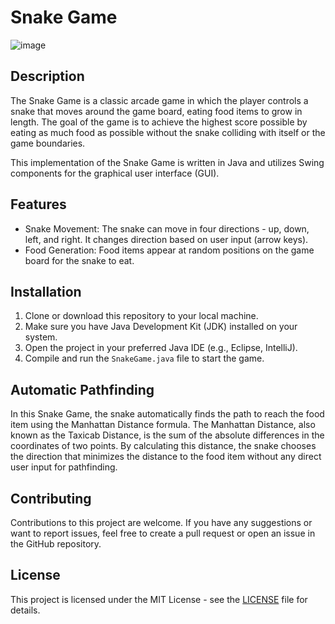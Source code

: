 # Snake Game

![image](https://github.com/imsuraj22/Snake-Game/assets/100610668/72da0e3a-500c-4b26-a5bc-55700f049e4b)


## Description

The Snake Game is a classic arcade game in which the player controls a snake that moves around the game board, eating food items to grow in length. The goal of the game is to achieve the highest score possible by eating as much food as possible without the snake colliding with itself or the game boundaries.

This implementation of the Snake Game is written in Java and utilizes Swing components for the graphical user interface (GUI).

## Features

- Snake Movement: The snake can move in four directions - up, down, left, and right. It changes direction based on user input (arrow keys).
- Food Generation: Food items appear at random positions on the game board for the snake to eat.

## Installation

1. Clone or download this repository to your local machine.
2. Make sure you have Java Development Kit (JDK) installed on your system.
3. Open the project in your preferred Java IDE (e.g., Eclipse, IntelliJ).
4. Compile and run the `SnakeGame.java` file to start the game.



## Automatic Pathfinding

In this Snake Game, the snake automatically finds the path to reach the food item using the Manhattan Distance formula. The Manhattan Distance, also known as the Taxicab Distance, is the sum of the absolute differences in the coordinates of two points. By calculating this distance, the snake chooses the direction that minimizes the distance to the food item without any direct user input for pathfinding.

## Contributing

Contributions to this project are welcome. If you have any suggestions or want to report issues, feel free to create a pull request or open an issue in the GitHub repository.

## License

This project is licensed under the MIT License - see the [LICENSE](LICENSE) file for details.

